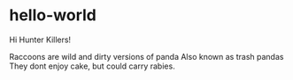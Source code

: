 # hello-world

Hi Hunter Killers!

Raccoons are wild and dirty versions of panda
Also known as trash pandas
They dont enjoy cake, but could carry rabies.
